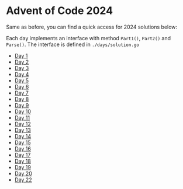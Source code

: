 # Advent of Code 2024

Same as before, you can find a quick access for 2024 solutions below:

Each day implements an interface with method `Part1()`, `Part2()` and `Parse()`.
The interface is defined in `./days/solution.go`

- [Day 1](./days/01_day.go)
- [Day 2](./days/02_day.go)
- [Day 3](./days/03_day.go)
- [Day 4](./days/04_day.go)
- [Day 5](./days/05_day.go)
- [Day 6](./days/06_day.go)
- [Day 7](./days/07_day.go)
- [Day 8](./days/08_day.go)
- [Day 9](./days/09_day.go)
- [Day 10](./days/10_day.go)
- [Day 11](./days/11_day.go)
- [Day 12](./days/12_day.go)
- [Day 13](./days/13_day.go)
- [Day 14](./days/14_day.go)
- [Day 15](./days/15_day.go)
- [Day 16](./days/16_day.go)
- [Day 17](./days/17_day.go)
- [Day 18](./days/18_day.go)
- [Day 19](./days/19_day.go)
- [Day 20](./days/20_day.go)
- [Day 22](./days/22_day.go)

